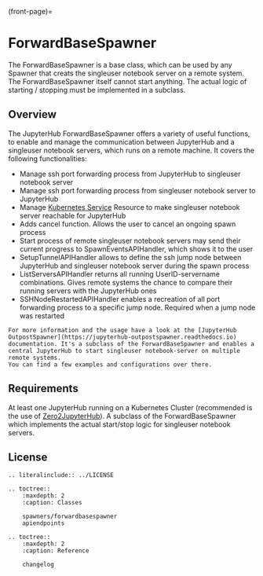 (front-page)=

# ForwardBaseSpawner

The ForwardBaseSpawner is a base class, which can be used by any Spawner that creats the singleuser notebook server on a remote system. The ForwardBaseSpawner itself cannot start anything. The actual logic of starting / stopping must be implemented in a subclass.
  
## Overview  
  
The JupyterHub ForwardBaseSpawner offers a variety of useful functions, to enable and manage the communication between JupyterHub and a singleuser notebook servers, which runs on a remote machine. It covers the following functionalities:

- Manage ssh port forwarding process from JupyterHub to singleuser notebook server
- Manage ssh port forwarding process from singleuser notebook server to JupyterHub
- Manage [Kubernetes Service](https://kubernetes.io/docs/concepts/services-networking/service/) Resource to make singleuser notebook server reachable for JupyterHub
- Adds cancel function. Allows the user to cancel an ongoing spawn process
- Start process of remote singleuser notebook servers may send their current progress to SpawnEventsAPIHandler, which shows it to the user
- SetupTunnelAPIHandler allows to define the ssh jump node between JupyterHub and singleuser notebook server during the spawn process
- ListServersAPIHandler returns all running UserID-servername combinations. Gives remote systems the chance to compare their running servers with the JupyterHub ones
- SSHNodeRestartedAPIHandler enables a recreation of all port forwarding process to a specific jump node. Required when a jump node was restarted
  
```{admonition} Note
For more information and the usage have a look at the [JupyterHub OutpostSpawner](https://jupyterhub-outpostspawner.readthedocs.io) documentation. It's a subclass of the ForwardBaseSpawner and enables a central JupyterHub to start singleuser notebook-server on multiple remote systems.  
You can find a few examples and configurations over there.
```

## Requirements  
  
At least one JupyterHub running on a Kubernetes Cluster (recommended is the use of [Zero2JupyterHub](https://z2jh.jupyter.org/en/stable/)). 
A subclass of the ForwardBaseSpawner which implements the actual start/stop logic for singleuser notebook servers.


## License

```{eval-rst}
.. literalinclude:: ../LICENSE
```
  

```{eval-rst}
.. toctree::
    :maxdepth: 2
    :caption: Classes

    spawners/forwardbasespawner
    apiendpoints
```

```{eval-rst}
.. toctree::
    :maxdepth: 2
    :caption: Reference

    changelog
```
